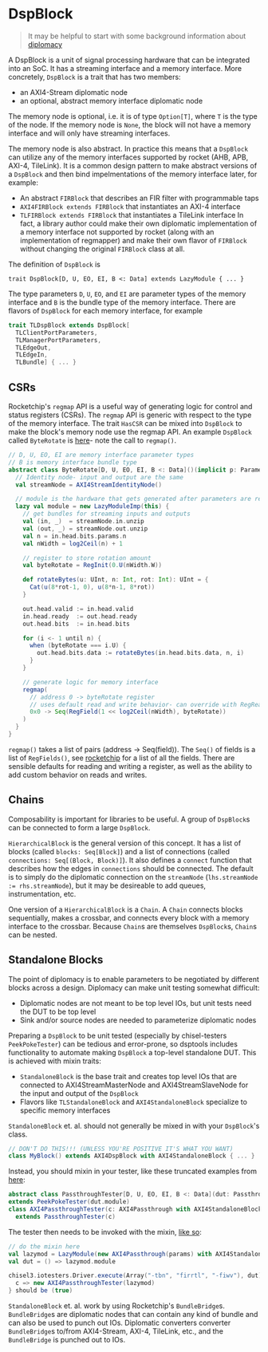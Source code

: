 # DspBlock

> It may be helpful to start with some background information about [diplomacy](Diplomacy.md)

A DspBlock is a unit of signal processing hardware that can be integrated into an SoC.
It has a streaming interface and a memory interface.
More concretely, `DspBlock` is a trait that has two members:
* an AXI4-Stream diplomatic node
* an optional, abstract memory interface diplomatic node

The memory node is optional, i.e. it is of type `Option[T]`, where `T` is the type of the node.
If the memory node is `None`, the block will not have a memory interface and will only have streaming interfaces.

The memory node is also abstract.
In practice this means that a `DspBlock` can utilize any of the memory interfaces supported by rocket (AHB, APB, AXI-4, TileLink).
It is a common design pattern to make abstract versions of a `DspBlock` and then bind impelmentations of the memory interface later, for example:
* An abstract `FIRBlock` that describes an FIR filter with programmable taps
* `AXI4FIRBlock extends FIRBlock` that instantiates an AXI-4 interface
* `TLFIRBlock extends FIRBlock` that instantiates a TileLink interface
In fact, a library author could make their own diplomatic implementation of a memory interface not supported by rocket (along with an implementation of regmapper) and make their own flavor of `FIRBlock` without changing the original `FIRBlock` class at all.

The definition of `DspBlock` is
```
trait DspBlock[D, U, EO, EI, B <: Data] extends LazyModule { ... }
```

The type parameters `D`, `U`, `EO`, and `EI` are parameter types of the memory interface and `B` is the bundle type of the memory interface.
There are flavors of `DspBlock` for each memory interface, for example
```scala
trait TLDspBlock extends DspBlock[
  TLClientPortParameters,
  TLManagerPortParameters,
  TLEdgeOut,
  TLEdgeIn,
  TLBundle] { ... }
```

## CSRs
Rocketchip's `regmap` API is a useful way of generating logic for control and status registers (CSRs).
The `regmap` API is generic with respect to the type of the memory interface.
The trait `HasCSR` can be mixed into `DspBlock` to make the block's memory node use the regmap API.
An example `DspBlock` called `ByteRotate` is [here](https://github.com/ucb-bar/dsptools/blob/bd5b0912ef0c85226d6d53cf6a07ce43e2a0d959/rocket/src/main/scala/dspblocks/BasicBlocks.scala#L95)- note the call to `regmap()`.

```scala
// D, U, EO, EI are memory interface parameter types
// B is memory interface bundle type
abstract class ByteRotate[D, U, EO, EI, B <: Data]()(implicit p: Parameters) extends DspBlock[D, U, EO, EI, B] with HasCSR {
  // Identity node- input and output are the same
  val streamNode = AXI4StreamIdentityNode()

  // module is the hardware that gets generated after parameters are resolved
  lazy val module = new LazyModuleImp(this) {
    // get bundles for streaming inputs and outputs
    val (in, _)  = streamNode.in.unzip
    val (out, _) = streamNode.out.unzip
    val n = in.head.bits.params.n
    val nWidth = log2Ceil(n) + 1

    // register to store rotation amount
    val byteRotate = RegInit(0.U(nWidth.W))

    def rotateBytes(u: UInt, n: Int, rot: Int): UInt = {
      Cat(u(8*rot-1, 0), u(8*n-1, 8*rot))
    }

    out.head.valid := in.head.valid
    in.head.ready  := out.head.ready
    out.head.bits  := in.head.bits

    for (i <- 1 until n) {
      when (byteRotate === i.U) {
        out.head.bits.data := rotateBytes(in.head.bits.data, n, i)
      }
    }

    // generate logic for memory interface
    regmap(
      // address 0 -> byteRotate register
      // uses default read and write behavior- can override with RegReadFn and RegWriteFn
      0x0 -> Seq(RegField(1 << log2Ceil(nWidth), byteRotate))
    )
  }
}

```

`regmap()` takes a list of pairs (address -> Seq(field)).
The `Seq()` of fields is a list of `RegFields()`, see [rocketchip](https://github.com/chipsalliance/rocket-chip/blob/master/src/main/scala/regmapper/RegField.scala) for a list of all the fields.
There are sensible defaults for reading and writing a register, as well as the ability to add custom behavior on reads and writes.

## Chains
Composability is important for libraries to be useful.
A group of `DspBlock`s can be connected to form a large `DspBlock`.

`HierarchicalBlock` is the general version of this concept.
It has a list of blocks (called `blocks: Seq[Block]`) and a list of connections (called `connections: Seq[(Block, Block)]`).
It also defines a `connect` function that describes how the edges in `connections` should be connected.
The default is to simply do the diplomatic connection on the `streamNode` (`lhs.streamNode := rhs.streamNode`), but it may be desireable to add queues, instrumentation, etc.

One version of a `HierarchicalBlock` is a `Chain`.
A `Chain` connects blocks sequentially, makes a crossbar, and connects every block with a memory interface to the crossbar.
Because `Chain`s are themselves `DspBlock`s, `Chain`s can be nested.

## Standalone Blocks
The point of diplomacy is to enable parameters to be negotiated by different blocks across a design.
Diplomacy can make unit testing somewhat difficult:
- Diplomatic nodes are not meant to be top level IOs, but unit tests need the DUT to be top level
- Sink and/or source nodes are needed to parameterize diplomatic nodes

Preparing a `DspBlock` to be unit tested (especially by chisel-testers `PeekPokeTester`) can be tedious and error-prone, so dsptools includes functionality to automate making `DspBlock` a top-level standalone DUT.
This is achieved with mixin traits:
- `StandaloneBlock` is the base trait and creates top level IOs that are connected to AXI4StreamMasterNode and AXI4StreamSlaveNode for the input and output of the `DspBlock`
- Flavors like `TLStandaloneBlock` and `AXI4StandaloneBlock` specialize to specific memory interfaces

`StandaloneBlock` et. al. should not generally be mixed in with your `DspBlock`'s class.

```scala
// DON'T DO THIS!!! (UNLESS YOU'RE POSITIVE IT'S WHAT YOU WANT)
class MyBlock() extends AXI4DspBlock with AXI4StandaloneBlock { ... }
```

Instead, you should mixin in your tester, like these truncated examples from [here](https://github.com/ucb-bar/dsptools/blob/master/rocket/src/test/scala/dspblocks/BasicBlockTesters.scala):

```scala
abstract class PassthroughTester[D, U, EO, EI, B <: Data](dut: Passthrough[D, U, EO, EI, B] with StandaloneBlock[D, U, EO, EI, B])
extends PeekPokeTester(dut.module)
class AXI4PassthroughTester(c: AXI4Passthrough with AXI4StandaloneBlock)
  extends PassthroughTester(c)
```

The tester then needs to be invoked with the mixin, [like so](https://github.com/ucb-bar/dsptools/blob/master/rocket/src/test/scala/dspblocks/DspBlockSpec.scala#L15):
```scala
// do the mixin here
val lazymod = LazyModule(new AXI4Passthrough(params) with AXI4StandaloneBlock)
val dut = () => lazymod.module

chisel3.iotesters.Driver.execute(Array("-tbn", "firrtl", "-fiwv"), dut) {
  c => new AXI4PassthroughTester(lazymod)
} should be (true)
```

`StandaloneBlock` et. al. work by using Rocketchip's `BundleBridge`s.
`BundleBridge`s are diplomatic nodes that can contain any kind of bundle and can also be used to punch out IOs.
Diplomatic converters converter `BundleBridge`s to/from AXI4-Stream, AXI-4, TileLink, etc., and the `BundleBridge` is punched out to IOs.
